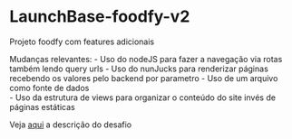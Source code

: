 # LaunchBase-foodfy-v2
Projeto foodfy com features adicionais 

Mudanças relevantes: 
    - Uso do nodeJS para fazer a navegação via rotas também lendo query urls
    - Uso do nunJucks para renderizar páginas recebendo os valores pelo backend por parametro
    - Uso de um arquivo como fonte de dados  
    - Uso da estrutura de views para organizar o conteúdo do site invés de páginas estáticas 

Veja [aqui](https://github.com/Rocketseat/bootcamp-launchbase-desafios-03/blob/master/desafios/03-refatorando-foodfy.md)  a descrição do desafio
